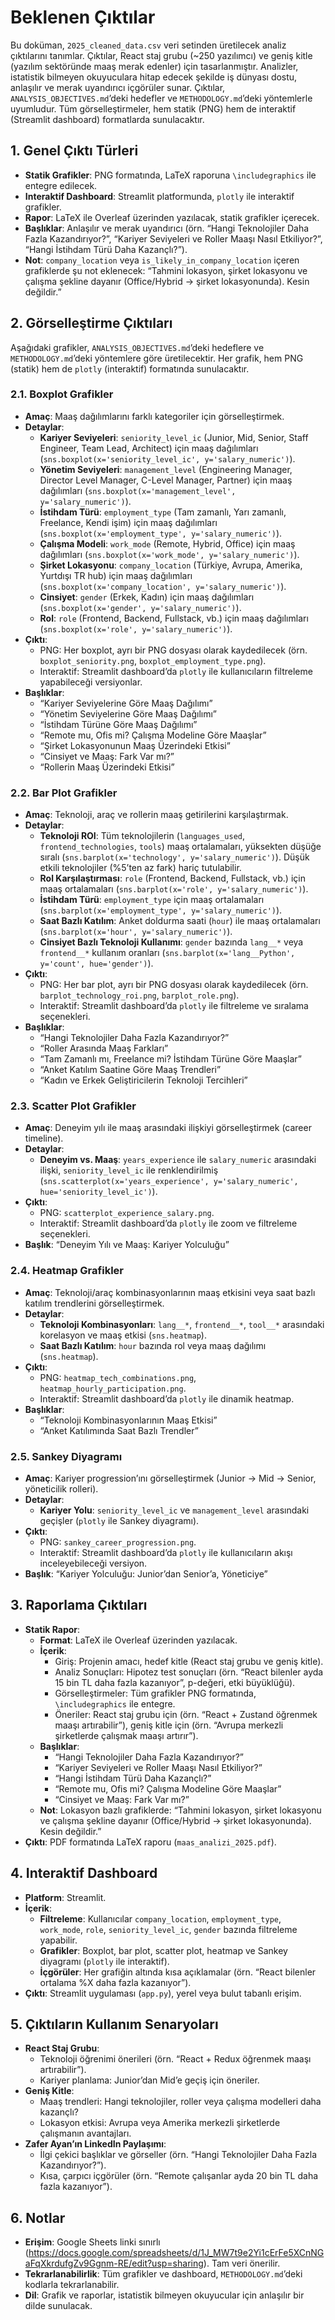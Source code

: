 # Beklenen Çıktılar

Bu doküman, `2025_cleaned_data.csv` veri setinden üretilecek analiz çıktılarını tanımlar. Çıktılar, React staj grubu (~250 yazılımcı) ve geniş kitle (yazılım sektöründe maaş merak edenler) için tasarlanmıştır. Analizler, istatistik bilmeyen okuyuculara hitap edecek şekilde iş dünyası dostu, anlaşılır ve merak uyandırıcı içgörüler sunar. Çıktılar, `ANALYSIS_OBJECTIVES.md`’deki hedefler ve `METHODOLOGY.md`’deki yöntemlerle uyumludur. Tüm görselleştirmeler, hem statik (PNG) hem de interaktif (Streamlit dashboard) formatlarda sunulacaktır.

## 1. Genel Çıktı Türleri
- **Statik Grafikler**: PNG formatında, LaTeX raporuna `\includegraphics` ile entegre edilecek.
- **Interaktif Dashboard**: Streamlit platformunda, `plotly` ile interaktif grafikler.
- **Rapor**: LaTeX ile Overleaf üzerinden yazılacak, statik grafikler içerecek.
- **Başlıklar**: Anlaşılır ve merak uyandırıcı (örn. “Hangi Teknolojiler Daha Fazla Kazandırıyor?”, “Kariyer Seviyeleri ve Roller Maaşı Nasıl Etkiliyor?”, “Hangi İstihdam Türü Daha Kazançlı?”).
- **Not**: `company_location` veya `is_likely_in_company_location` içeren grafiklerde şu not eklenecek: “Tahmini lokasyon, şirket lokasyonu ve çalışma şekline dayanır (Office/Hybrid → şirket lokasyonunda). Kesin değildir.”

## 2. Görselleştirme Çıktıları
Aşağıdaki grafikler, `ANALYSIS_OBJECTIVES.md`’deki hedeflere ve `METHODOLOGY.md`’deki yöntemlere göre üretilecektir. Her grafik, hem PNG (statik) hem de `plotly` (interaktif) formatında sunulacaktır.

### 2.1. Boxplot Grafikler
- **Amaç**: Maaş dağılımlarını farklı kategoriler için görselleştirmek.
- **Detaylar**:
  - **Kariyer Seviyeleri**: `seniority_level_ic` (Junior, Mid, Senior, Staff Engineer, Team Lead, Architect) için maaş dağılımları (`sns.boxplot(x='seniority_level_ic', y='salary_numeric')`).
  - **Yönetim Seviyeleri**: `management_level` (Engineering Manager, Director Level Manager, C-Level Manager, Partner) için maaş dağılımları (`sns.boxplot(x='management_level', y='salary_numeric')`).
  - **İstihdam Türü**: `employment_type` (Tam zamanlı, Yarı zamanlı, Freelance, Kendi işim) için maaş dağılımları (`sns.boxplot(x='employment_type', y='salary_numeric')`).
  - **Çalışma Modeli**: `work_mode` (Remote, Hybrid, Office) için maaş dağılımları (`sns.boxplot(x='work_mode', y='salary_numeric')`).
  - **Şirket Lokasyonu**: `company_location` (Türkiye, Avrupa, Amerika, Yurtdışı TR hub) için maaş dağılımları (`sns.boxplot(x='company_location', y='salary_numeric')`).
  - **Cinsiyet**: `gender` (Erkek, Kadın) için maaş dağılımları (`sns.boxplot(x='gender', y='salary_numeric')`).
  - **Rol**: `role` (Frontend, Backend, Fullstack, vb.) için maaş dağılımları (`sns.boxplot(x='role', y='salary_numeric')`).
- **Çıktı**:
  - PNG: Her boxplot, ayrı bir PNG dosyası olarak kaydedilecek (örn. `boxplot_seniority.png`, `boxplot_employment_type.png`).
  - Interaktif: Streamlit dashboard’da `plotly` ile kullanıcıların filtreleme yapabileceği versiyonlar.
- **Başlıklar**:
  - “Kariyer Seviyelerine Göre Maaş Dağılımı”
  - “Yönetim Seviyelerine Göre Maaş Dağılımı”
  - “İstihdam Türüne Göre Maaş Dağılımı”
  - “Remote mu, Ofis mi? Çalışma Modeline Göre Maaşlar”
  - “Şirket Lokasyonunun Maaş Üzerindeki Etkisi”
  - “Cinsiyet ve Maaş: Fark Var mı?”
  - “Rollerin Maaş Üzerindeki Etkisi”

### 2.2. Bar Plot Grafikler
- **Amaç**: Teknoloji, araç ve rollerin maaş getirilerini karşılaştırmak.
- **Detaylar**:
  - **Teknoloji ROI**: Tüm teknolojilerin (`languages_used`, `frontend_technologies`, `tools`) maaş ortalamaları, yüksekten düşüğe sıralı (`sns.barplot(x='technology', y='salary_numeric')`). Düşük etkili teknolojiler (%5’ten az fark) hariç tutulabilir.
  - **Rol Karşılaştırması**: `role` (Frontend, Backend, Fullstack, vb.) için maaş ortalamaları (`sns.barplot(x='role', y='salary_numeric')`).
  - **İstihdam Türü**: `employment_type` için maaş ortalamaları (`sns.barplot(x='employment_type', y='salary_numeric')`).
  - **Saat Bazlı Katılım**: Anket doldurma saati (`hour`) ile maaş ortalamaları (`sns.barplot(x='hour', y='salary_numeric')`).
  - **Cinsiyet Bazlı Teknoloji Kullanımı**: `gender` bazında `lang__*` veya `frontend__*` kullanım oranları (`sns.barplot(x='lang__Python', y='count', hue='gender')`).
- **Çıktı**:
  - PNG: Her bar plot, ayrı bir PNG dosyası olarak kaydedilecek (örn. `barplot_technology_roi.png`, `barplot_role.png`).
  - Interaktif: Streamlit dashboard’da `plotly` ile filtreleme ve sıralama seçenekleri.
- **Başlıklar**:
  - “Hangi Teknolojiler Daha Fazla Kazandırıyor?”
  - “Roller Arasında Maaş Farkları”
  - “Tam Zamanlı mı, Freelance mi? İstihdam Türüne Göre Maaşlar”
  - “Anket Katılım Saatine Göre Maaş Trendleri”
  - “Kadın ve Erkek Geliştiricilerin Teknoloji Tercihleri”

### 2.3. Scatter Plot Grafikler
- **Amaç**: Deneyim yılı ile maaş arasındaki ilişkiyi görselleştirmek (career timeline).
- **Detaylar**:
  - **Deneyim vs. Maaş**: `years_experience` ile `salary_numeric` arasındaki ilişki, `seniority_level_ic` ile renklendirilmiş (`sns.scatterplot(x='years_experience', y='salary_numeric', hue='seniority_level_ic')`).
- **Çıktı**:
  - PNG: `scatterplot_experience_salary.png`.
  - Interaktif: Streamlit dashboard’da `plotly` ile zoom ve filtreleme seçenekleri.
- **Başlık**: “Deneyim Yılı ve Maaş: Kariyer Yolculuğu”

### 2.4. Heatmap Grafikler
- **Amaç**: Teknoloji/araç kombinasyonlarının maaş etkisini veya saat bazlı katılım trendlerini görselleştirmek.
- **Detaylar**:
  - **Teknoloji Kombinasyonları**: `lang__*`, `frontend__*`, `tool__*` arasındaki korelasyon ve maaş etkisi (`sns.heatmap`).
  - **Saat Bazlı Katılım**: `hour` bazında rol veya maaş dağılımı (`sns.heatmap`).
- **Çıktı**:
  - PNG: `heatmap_tech_combinations.png`, `heatmap_hourly_participation.png`.
  - Interaktif: Streamlit dashboard’da `plotly` ile dinamik heatmap.
- **Başlıklar**:
  - “Teknoloji Kombinasyonlarının Maaş Etkisi”
  - “Anket Katılımında Saat Bazlı Trendler”

### 2.5. Sankey Diyagramı
- **Amaç**: Kariyer progression’ını görselleştirmek (Junior → Mid → Senior, yöneticilik rolleri).
- **Detaylar**:
  - **Kariyer Yolu**: `seniority_level_ic` ve `management_level` arasındaki geçişler (`plotly` ile Sankey diyagramı).
- **Çıktı**:
  - PNG: `sankey_career_progression.png`.
  - Interaktif: Streamlit dashboard’da `plotly` ile kullanıcıların akışı inceleyebileceği versiyon.
- **Başlık**: “Kariyer Yolculuğu: Junior’dan Senior’a, Yöneticiye”

## 3. Raporlama Çıktıları
- **Statik Rapor**:
  - **Format**: LaTeX ile Overleaf üzerinden yazılacak.
  - **İçerik**:
    - Giriş: Projenin amacı, hedef kitle (React staj grubu ve geniş kitle).
    - Analiz Sonuçları: Hipotez test sonuçları (örn. “React bilenler ayda 15 bin TL daha fazla kazanıyor”, p-değeri, etki büyüklüğü).
    - Görselleştirmeler: Tüm grafikler PNG formatında, `\includegraphics` ile entegre.
    - Öneriler: React staj grubu için (örn. “React + Zustand öğrenmek maaşı artırabilir”), geniş kitle için (örn. “Avrupa merkezli şirketlerde çalışmak maaşı artırır”).
  - **Başlıklar**:
    - “Hangi Teknolojiler Daha Fazla Kazandırıyor?”
    - “Kariyer Seviyeleri ve Roller Maaşı Nasıl Etkiliyor?”
    - “Hangi İstihdam Türü Daha Kazançlı?”
    - “Remote mu, Ofis mi? Çalışma Modeline Göre Maaşlar”
    - “Cinsiyet ve Maaş: Fark Var mı?”
  - **Not**: Lokasyon bazlı grafiklerde: “Tahmini lokasyon, şirket lokasyonu ve çalışma şekline dayanır (Office/Hybrid → şirket lokasyonunda). Kesin değildir.”
- **Çıktı**: PDF formatında LaTeX raporu (`maas_analizi_2025.pdf`).

## 4. Interaktif Dashboard
- **Platform**: Streamlit.
- **İçerik**:
  - **Filtreleme**: Kullanıcılar `company_location`, `employment_type`, `work_mode`, `role`, `seniority_level_ic`, `gender` bazında filtreleme yapabilir.
  - **Grafikler**: Boxplot, bar plot, scatter plot, heatmap ve Sankey diyagramı (`plotly` ile interaktif).
  - **İçgörüler**: Her grafiğin altında kısa açıklamalar (örn. “React bilenler ortalama %X daha fazla kazanıyor”).
- **Çıktı**: Streamlit uygulaması (`app.py`), yerel veya bulut tabanlı erişim.

## 5. Çıktıların Kullanım Senaryoları
- **React Staj Grubu**:
  - Teknoloji öğrenimi önerileri (örn. “React + Redux öğrenmek maaşı artırabilir”).
  - Kariyer planlama: Junior’dan Mid’e geçiş için öneriler.
- **Geniş Kitle**:
  - Maaş trendleri: Hangi teknolojiler, roller veya çalışma modelleri daha kazançlı?
  - Lokasyon etkisi: Avrupa veya Amerika merkezli şirketlerde çalışmanın avantajları.
- **Zafer Ayan’ın LinkedIn Paylaşımı**:
  - İlgi çekici başlıklar ve görseller (örn. “Hangi Teknolojiler Daha Fazla Kazandırıyor?”).
  - Kısa, çarpıcı içgörüler (örn. “Remote çalışanlar ayda 20 bin TL daha fazla kazanıyor”).

## 6. Notlar
- **Erişim**: Google Sheets linki sınırlı (https://docs.google.com/spreadsheets/d/1J_MW7t9e2Yi1cErFe5XCnNGaFqXkrdufgZv9Ggnm-RE/edit?usp=sharing). Tam veri önerilir.
- **Tekrarlanabilirlik**: Tüm grafikler ve dashboard, `METHODOLOGY.md`’deki kodlarla tekrarlanabilir.
- **Dil**: Grafik ve raporlar, istatistik bilmeyen okuyucular için anlaşılır bir dilde sunulacak.